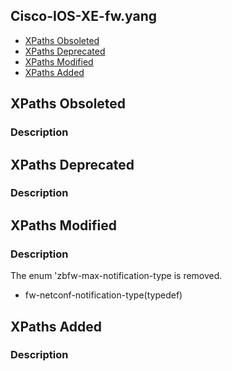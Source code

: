 ## Cisco-IOS-XE-fw.yang


- [XPaths Obsoleted](#xpaths-obsoleted)
- [XPaths Deprecated](#xpaths-deprecated)
- [XPaths Modified](#xpaths-modified)
- [XPaths Added](#xpaths-added)

## XPaths Obsoleted

### Description

## XPaths Deprecated

### Description

## XPaths Modified

### Description

The enum 'zbfw-max-notification-type is removed.

- fw-netconf-notification-type(typedef)

## XPaths Added

### Description
